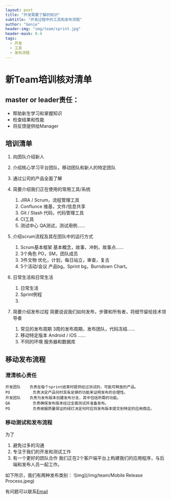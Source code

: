 ```yaml
---
layout: post
title: "开发需要了解的知识"
subtitle: "开发过程中的工具和发布流程"
author: "Genie"
header-img: "img/team/sprint.jpg"
header-mask: 0.4
tags:
  - 开发
  - 工具
  - 发布流程
---
```


# 新Team培训核对清单
## master or leader责任：

* 帮助新生学习和掌握知识
* 检查结果和性能
* 将反馈提供给Manager

## 培训清单
1. 向团队介绍新人
2. 介绍核心学习平台团队，移动团队和新人的特定团队
3. 通过公司的产品全面了解
4. 简要介绍我们正在使用的常用工具/系统	
	1. JIRA / Scrum，流程管理工具	 	　	　
	2. Conflunce	维基，文件/信息共享	 	　	　
	3. Git / Stash	代码，代码管理工具	　	　
	4. CI工具	　	　	　
	5. 测试中心	QA测试，测试用例......	　	
	
5. 介绍scrum流程及其在团队中的运行方式	
	1. Scrum基本框架	基本概念，故事，冲刺，故事点......
	2. 	3个角色	PO，SM，团队成员	　	 	 
	3. 3件文物	优化，计划，每日站立，审查，复古
	4. 5个活动/会议	产品bg，Sprint bg，Burndown Chart。	　
6. 日常生活和日常生活
	1. 日常生活	　	　	　	　
	2. Sprint例程	　
	3. 	　	　	　
7. 简要介绍发布过程	简要说说我们如何发布，步骤和所有者，将细节留给技术领导者 
	1. 常见的发布周期	3周的发布周期，发布团队，代码冻结......
	2. 移动特定版本	Android / iOS ......	
	3. 不同的环境	服务器和数据库	


## 移动发布流程

### 澄清核心责任
```
开发团队 	负责在每个sprint结束时提供经过测试的，可能可释放的产品。 
PO		 	负责决定产品何时具有足够的功能来证明发布的合理性。
开发团队	负责为发布版本创建发布分支，其中包括所需的功能。
QA			负责确保发布版本经过全面测试并准备发布。
PO  		负责根据质量保证的绿灯决定何时应将发布版本提交到特定的应用商店。
```
### 移动测试和发布流程
为了 

1. 避免过多的沟通
2. 专注于我们的开发和测试工作
3. 有一个更好的团队合作
我们正在2个客户端平台上构建我们的应用程序，与后端和发布人员一起工作。

如下所示，我们有两种发布类别：
![img](/img/team/Mobile Release Process.jpeg)

有问题可以联系[Email](mailto:ep_chengsun@aliyum.com)